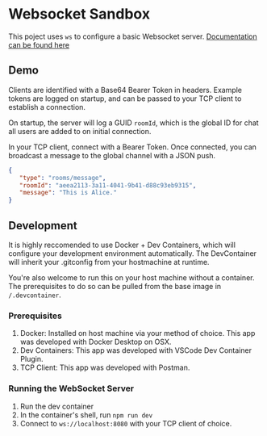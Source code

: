 # Websocket Sandbox
 
 This poject uses `ws` to configure a basic Websocket server. [Documentation can be found here](https://github.com/websockets/ws/blob/HEAD/doc/ws.md#event-headers)

 ## Demo
 Clients are identified with a Base64 Bearer Token in headers. Example tokens are logged on startup, and can be passed to your TCP client to establish a connection.

 On startup, the server will log a GUID `roomId`, which is the global ID for chat all users are added to on initial connection.

 In your TCP client, connect with a Bearer Token. Once connected, you can broadcast a message to the global channel with a JSON push.

 ```JSON
 {
    "type": "rooms/message",
    "roomId": "aeea2113-3a11-4041-9b41-d88c93eb9315",
    "message": "This is Alice."
}
 ```

 ## Development
 It is highly reccomended to use Docker + Dev Containers, which will configure your development environment automatically. The DevContainer will inherit your .gitconfig from your hostmachine at runtime.
 
 You're also welcome to run this on your host machine without a container. The prerequisites to do so can be pulled from the base image in `/.devcontainer`.

### Prerequisites
1) Docker: Installed on host machine via your method of choice. This app was developed with Docker Desktop on OSX.
2) Dev Containers: This app was developed with VSCode Dev Container Plugin.
3) TCP Client: This app was developed with Postman.

### Running the WebSocket Server
1) Run the dev container
2) In the container's shell, run `npm run dev`
3) Connect to `ws://localhost:8080` with your TCP client of choice.


